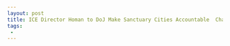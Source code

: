 ```yaml
---
layout: post
title: ICE Director Homan to DoJ Make Sanctuary Cities Accountable  Charge Politicians With Crimes Hold Back Funding
tags:
 -
---
```



